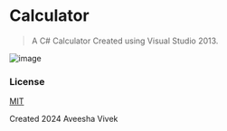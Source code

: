 # Calculator

> A C# Calculator Created using Visual Studio 2013.

![image](https://github.com/user-attachments/assets/3f67716b-6c1a-4763-a6b7-ceae6d4bef0e)

### License

[MIT](LICENSE)

Created 2024 Aveesha Vivek
